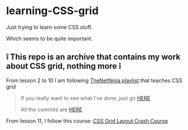 # learning-CSS-grid

Just trying to learn some CSS stuff.

Which seems to be quite important.

## ❕ This repo is an archive that contains my work about CSS grid, nothing more ❕

From lesson 2 to 10 I am following [TheNetNinja playlist](https://www.youtube.com/playlist?list=PL4cUxeGkcC9itC4TxYMzFCfveyutyPOCY) that teaches CSS grid

> If you really want to see what I've done, just go [HERE](https://github.com/Santeenee/learning-CSS-grid/search?q=lesson&type=commits&o=asc)
>
> All the commits are [HERE](https://github.com/Santeenee/learning-CSS-grid/commits)

From lesson 11, I follow this course: [CSS Grid Layout Crash Course](https://www.youtube.com/watch?v=jV8B24rSN5o)

